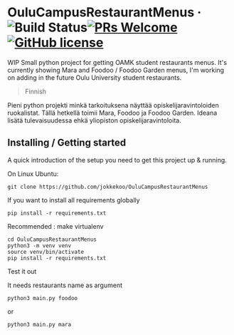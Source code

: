 # OuluCampusRestaurantMenus &middot; ![Build Status](https://img.shields.io/travis/npm/npm/latest.svg?style=flat-square)[![PRs Welcome](https://img.shields.io/badge/PRs-welcome-brightgreen.svg?style=flat-square)](http://makeapullrequest.com)[![GitHub license](https://img.shields.io/badge/license-MIT-blue.svg?style=flat-square)](https://github.com/your/your-project/blob/master/LICENSE)

WIP Small python project for getting OAMK student restaurants menus.
It's currently showing Mara and Foodoo / Foodoo Garden menus, I'm working on adding in the future Oulu University student restaurants.

> Finnish

Pieni python projekti minkä tarkoituksena näyttää opiskelijaravintoloiden ruokalistat.
Tällä hetkellä toimii Mara, Foodoo ja Foodoo Garden. Ideana lisätä tulevaisuudessa ehkä yliopiston opiskelijaravintoloita.

## Installing / Getting started

A quick introduction of the setup you need to get this project up &
running.

On Linux Ubuntu:

```shell
git clone https://github.com/jokkekoo/OuluCampusRestaurantMenus

```
If you want to install all requirements globally 
```shell
pip install -r requirements.txt
```
Recommended : make virtualenv
```shell
cd OuluCampusRestaurantMenus
python3 -m venv venv
source venv/bin/activate
pip install -r requirements.txt
```
Test it out

It needs restaurants name as argument
```shell
python3 main.py foodoo
```
or
```shell
python3 main.py mara
```
